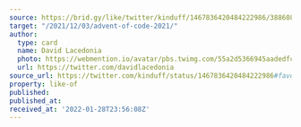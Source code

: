 ```yaml
---
source: https://brid.gy/like/twitter/kinduff/1467836420484222986/388608224
target: "/2021/12/03/advent-of-code-2021/"
author:
  type: card
  name: David Lacedonia
  photo: https://webmention.io/avatar/pbs.twimg.com/55a2d5366945aadedfc22117151448a1c05ead07150a5502188a8ec44aea5e94.jpg
  url: https://twitter.com/davidlacedonia
source_url: https://twitter.com/kinduff/status/1467836420484222986#favorited-by-388608224
property: like-of
published: 
published_at: 
received_at: '2022-01-28T23:56:08Z'
---
```


